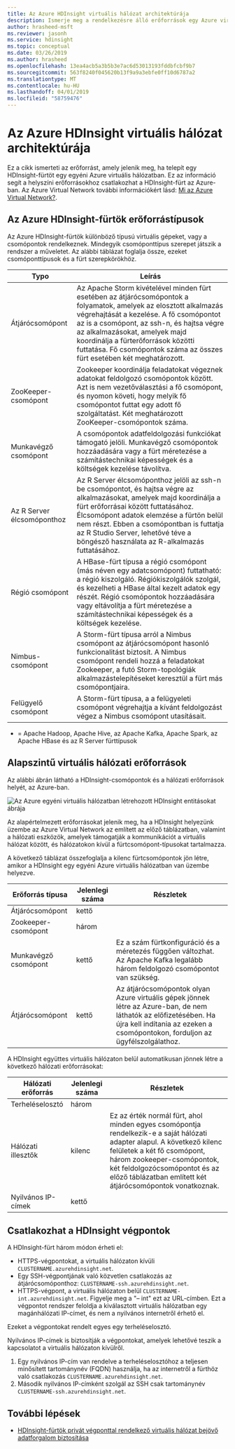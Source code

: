 ```yaml
---
title: Az Azure HDInsight virtuális hálózat architektúrája
description: Ismerje meg a rendelkezésre álló erőforrások egy Azure virtuális hálózaton egy HDInsight-fürt létrehozásakor.
author: hrasheed-msft
ms.reviewer: jasonh
ms.service: hdinsight
ms.topic: conceptual
ms.date: 03/26/2019
ms.author: hrasheed
ms.openlocfilehash: 13ea4acb5a3b5b3e7ac6d53013193fddbfcbf9b7
ms.sourcegitcommit: 563f8240f045620b13f9a9a3ebfe0ff10d6787a2
ms.translationtype: MT
ms.contentlocale: hu-HU
ms.lasthandoff: 04/01/2019
ms.locfileid: "58759476"
---
```

# <a name="azure-hdinsight-virtual-network-architecture"></a>Az Azure HDInsight virtuális hálózat architektúrája

Ez a cikk ismerteti az erőforrást, amely jelenik meg, ha telepít egy HDInsight-fürtöt egy egyéni Azure virtuális hálózatban. Ez az információ segít a helyszíni erőforrásokhoz csatlakozhat a HDInsight-fürt az Azure-ban. Az Azure Virtual Network további információkért lásd: [Mi az Azure Virtual Network?](../virtual-network/virtual-networks-overview.md).

## <a name="resource-types-in-azure-hdinsight-clusters"></a>Az Azure HDInsight-fürtök erőforrástípusok

Az Azure HDInsight-fürtök különböző típusú virtuális gépeket, vagy a csomópontok rendelkeznek. Mindegyik csomóponttípus szerepet játszik a rendszer a műveletet. Az alábbi táblázat foglalja össze, ezeket csomóponttípusok és a fürt szerepkörökhöz.

| Typo | Leírás |
| --- | --- |
| Átjárócsomópont |  Az Apache Storm kivételével minden fürt esetében az átjárócsomópontok a folyamatok, amelyek az elosztott alkalmazás végrehajtását a kezelése. A fő csomópontot az is a csomópont, az ssh-n, és hajtsa végre az alkalmazásokat, amelyek majd koordinálja a fürterőforrások közötti futtatása. Fő csomópontok száma az összes fürt esetében két meghatározott. |
| ZooKeeper-csomópont | Zookeeper koordinálja feladatokat végeznek adatokat feldolgozó csomópontok között. Azt is nem vezetőválasztási a fő csomópont, és nyomon követi, hogy melyik fő csomópontot futtat egy adott fő szolgáltatást. Két meghatározott ZooKeeper-csomópontok száma. |
| Munkavégző csomópont | A csomópontok adatfeldolgozási funkciókat támogató jelöli. Munkavégző csomópontok hozzáadására vagy a fürt méretezése a számítástechnikai képességek és a költségek kezelése távolítva. |
| Az R Server élcsomóponthoz | Az R Server élcsomóponthoz jelöli az ssh-n be csomópontot, és hajtsa végre az alkalmazásokat, amelyek majd koordinálja a fürt erőforrásai között futtatásához. Élcsomópont adatok elemzése a fürtön belül nem részt. Ebben a csomópontban is futtatja az R Studio Server, lehetővé téve a böngésző használata az R-alkalmazás futtatásához. |
| Régió csomópont | A HBase-fürt típusa a régió csomópont (más néven egy adatcsomópont) futtatható: a régió kiszolgáló. Régiókiszolgálók szolgál, és kezelheti a HBase által kezelt adatok egy részét. Régió csomópontok hozzáadására vagy eltávolítja a fürt méretezése a számítástechnikai képességek és a költségek kezelése.|
| Nimbus-csomópont | A Storm-fürt típusa arról a Nimbus csomópont az átjárócsomópont hasonló funkcionalitást biztosít. A Nimbus csomópont rendeli hozzá a feladatokat Zookeeper, a futó Storm-topológiák alkalmazástelepítéseket keresztül a fürt más csomópontjaira. |
| Felügyelő csomópont | A Storm-fürt típusa, a a felügyeleti csomópont végrehajtja a kívánt feldolgozást végez a Nimbus csomópont utasításait. |

* = Apache Hadoop, Apache Hive, az Apache Kafka, Apache Spark, az Apache HBase és az R Server fürttípusok

## <a name="basic-virtual-network-resources"></a>Alapszintű virtuális hálózati erőforrások

Az alábbi ábrán látható a HDInsight-csomópontok és a hálózati erőforrások helyét, az Azure-ban.

![Az Azure egyéni virtuális hálózatban létrehozott HDInsight entitásokat ábrája](./media/hdinsight-virtual-network-architecture/vnet-diagram.png)

Az alapértelmezett erőforrásokat jelenik meg, ha a HDInsight helyezünk üzembe az Azure Virtual Network az említett az előző táblázatban, valamint a hálózati eszközök, amelyek támogatják a kommunikációt a virtuális hálózat között, és hálózatokon kívül a fürtcsomópont-típusokat tartalmazza.

A következő táblázat összefoglalja a kilenc fürtcsomópontok jön létre, amikor a HDInsight egy egyéni Azure virtuális hálózatban van üzembe helyezve.

| Erőforrás típusa | Jelenlegi száma | Részletek |
| --- | --- | --- |
|Átjárócsomópont | kettő |    |
|Zookeeper-csomópont | három | |
|Munkavégző csomópont | kettő | Ez a szám fürtkonfiguráció és a méretezés függően változhat. Az Apache Kafka legalább három feldolgozó csomópontot van szükség.  |
|Átjárócsomópont | kettő | Az átjárócsomópontok olyan Azure virtuális gépek jönnek létre az Azure-ban, de nem láthatók az előfizetésében. Ha újra kell indítania az ezeken a csomópontokon, forduljon az ügyfélszolgálathoz. |

A HDInsight együttes virtuális hálózaton belül automatikusan jönnek létre a következő hálózati erőforrásokat:

| Hálózati erőforrás | Jelenlegi száma | Részletek |
| --- | --- | --- |
|Terheléselosztó | három | |
|Hálózati illesztők | kilenc | Ez az érték normál fürt, ahol minden egyes csomópontja rendelkezik-e a saját hálózati adapter alapul. A következő kilenc felületek a két fő csomópont, három zookeeper-csomópontok, két feldolgozócsomópontot és az előző táblázatban említett két átjárócsomópontok vonatkoznak. |
|Nyilvános IP-címek | kettő |    |

## <a name="endpoints-for-connecting-to-hdinsight"></a>Csatlakozhat a HDInsight végpontok

A HDInsight-fürt három módon érheti el:

- HTTPS-végpontokat, a virtuális hálózaton kívüli `CLUSTERNAME.azurehdinsight.net`.
- Egy SSH-végpontjának való közvetlen csatlakozás az átjárócsomóponthoz: `CLUSTERNAME-ssh.azurehdinsight.net`.
- HTTPS-végpont, a virtuális hálózaton belül `CLUSTERNAME-int.azurehdinsight.net`. Figyelje meg a "– int" ezt az URL-címben. Ezt a végpontot rendszer feloldja a kiválasztott virtuális hálózatban egy magánhálózati IP-címet, és nem a nyilvános internetről érhető el.

Ezeket a végpontokat rendelt egyes egy terheléselosztó.

Nyilvános IP-címek is biztosítják a végpontokat, amelyek lehetővé teszik a kapcsolatot a virtuális hálózaton kívülről.

1. Egy nyilvános IP-cím van rendelve a terheléselosztóhoz a teljesen minősített tartománynév (FQDN) használja, ha az internetről a fürthöz való csatlakozás `CLUSTERNAME.azurehdinsight.net`.
1. Második nyilvános IP-címként szolgál az SSH csak tartománynév `CLUSTERNAME-ssh.azurehdinsight.net`.

## <a name="next-steps"></a>További lépések

* [HDInsight-fürtök privát végponttal rendelkező virtuális hálózat bejövő adatforgalom biztosítása](https://azure.microsoft.com/blog/secure-incoming-traffic-to-hdinsight-clusters-in-a-vnet-with-private-endpoint/)
